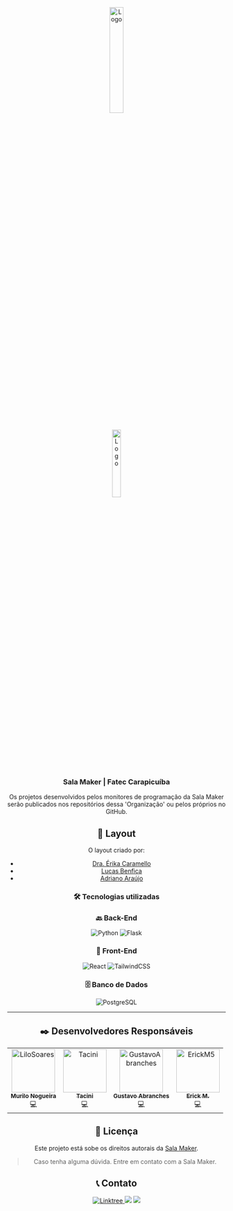 <br /> <div align="center"> <a href="https://linktr.ee/salamaker"> <img src="https://ugc.production.linktr.ee/9a50b5e0-a18c-485f-beaa-3e316c7f6574_salamaker-marca-color-quadrada.png?io=true&size=avatar-v3_0" alt="Logo" width="25%" height="25%"> </a> </br> <a href="https://linktr.ee/fateccarapicuiba"> <img src="https://ugc.production.linktr.ee/a6da9e29-6fef-475f-b569-c00bd6c6fcac_SalaMaker-Projeto03-FatecCarapicuiba-Marca-Branca-Cor-FundoAzul-quad.jpeg?io=true&size=avatar-v3_0" alt="Logo" width="20%" height="20%"> </a> <h3 align="center">Sala Maker | Fatec Carapicuíba</h3> <p align="center"> Os projetos desenvolvidos pelos monitores de programação da Sala Maker serão publicados nos repositórios dessa 'Organização' ou pelos próprios no GitHub. <br /> </div> <div align="center">

## 🎨 Layout

O layout criado por:

- [Dra. Érika Caramello](https://www.linkedin.com/in/ecaramello/)
- [Lucas Benfica](https://www.linkedin.com/in/lbenfica/)
- [Adriano Araújo](https://www.linkedin.com/in/araujoadrianodsg/)

### 🛠 Tecnologias utilizadas

### 🔙 Back-End

![Python](https://img.shields.io/badge/python-3670A0?style=for-the-badge&logo=python&logoColor=ffdd54)
![Flask](https://img.shields.io/badge/flask-%23000.svg?style=for-the-badge&logo=flask&logoColor=white)

### 🎨 Front-End

![React](https://img.shields.io/badge/react-%2320232a.svg?style=for-the-badge&logo=react&logoColor=%2361DAFB)
![TailwindCSS](https://img.shields.io/badge/tailwindcss-%2338B2AC.svg?style=for-the-badge&logo=tailwind-css&logoColor=white)

### 🗄️ Banco de Dados

![PostgreSQL](https://img.shields.io/badge/postgresql-%23316192.svg?style=for-the-badge&logo=postgresql&logoColor=white)

---

## ✒️ Desenvolvedores Responsáveis

<table>
  <tbody>
    <tr>
      <td align="center"><a href="https://github.com/LiloSoares"><img src="https://avatars.githubusercontent.com/u/114595968?v=4" width="100px;" alt="LiloSoares"/><br /><sub><b>Murilo Nogueira</b></sub></a><br />💻</td>
      <td align="center"><a href="https://github.com/Tacini"><img src="https://avatars.githubusercontent.com/u/79378571?v=4" width="100px;" alt="Tacini"/><br /><sub><b>Tacini</b></sub></a><br />💻</td>
      <td align="center"><a href="https://github.com/GustavoAbranches"><img src="https://avatars.githubusercontent.com/u/70330155?v=4" width="100px;" alt="GustavoAbranches"/><br /><sub><b>Gustavo Abranches</b></sub></a><br />💻</td>
      <td align="center"><a href="https://github.com/ErickM5"><img src="https://avatars.githubusercontent.com/u/198275529?v=4" width="100px;" alt="ErickM5"/><br /><sub><b>Erick M.</b></sub></a><br />💻</td>
    </tr>
    </tbody>
</table>

## 📝 Licença

Este projeto está sobe os direitos autorais da <a href="https://linktr.ee/salamaker">Sala Maker</a>.

> Caso tenha alguma dúvida. Entre em contato com a Sala Maker.

## 📞 Contato

<a href="https://linktr.ee/salamaker?utm_source=linktree_profile_share&ltsid=f8d2de59-f82e-488d-9f99-ec4c06a65de5" target="_blank">
  <img src="https://img.shields.io/badge/-Linktree-%230000FF?style=for-the-badge&logoColor=white" alt="Linktree">
</a>
<a href="https://www.instagram.com/salamakercarapicuiba/" target="_blank"><img src="https://img.shields.io/badge/-Instagram-%23E4405F?style=for-the-badge&logo=instagram&logoColor=white" target="_blank"></a>
<a href = "mailto:salamakercarapicuiba@gmail.com"><img src="https://img.shields.io/badge/-Email-%23333?style=for-the-badge&logo=gmail&logoColor=white" target="_blank"></a>
